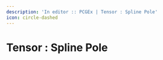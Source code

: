 ```yaml
---
description: 'In editor :: PCGEx | Tensor : Spline Pole'
icon: circle-dashed
---
```


# Tensor : Spline Pole

